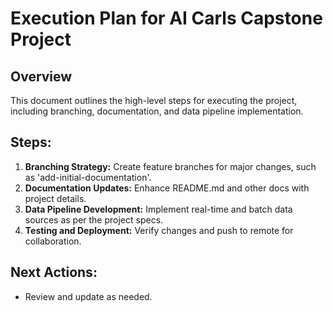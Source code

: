 # Execution Plan for AI Carls Capstone Project

## Overview
This document outlines the high-level steps for executing the project, including branching, documentation, and data pipeline implementation.

## Steps:
1. **Branching Strategy:** Create feature branches for major changes, such as 'add-initial-documentation'.
2. **Documentation Updates:** Enhance README.md and other docs with project details.
3. **Data Pipeline Development:** Implement real-time and batch data sources as per the project specs.
4. **Testing and Deployment:** Verify changes and push to remote for collaboration.

## Next Actions:
- Review and update as needed.
